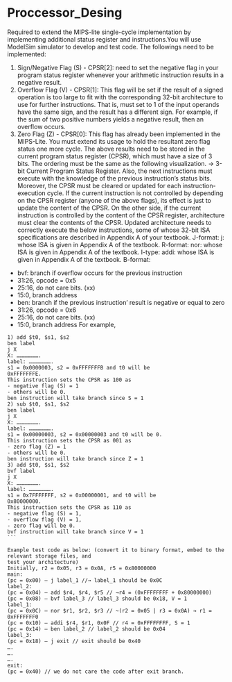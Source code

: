 # Proccessor_Desing

Required to extend the MIPS-lite single-cycle implementation by implementing additional status register and instructions.You will use ModelSim simulator to develop and test code. The followings need to be implemented:
1) Sign/Negative Flag (S) - CPSR[2]: need to set the negative flag in your program status
register whenever your arithmetic instruction results in a negative result.
2) Overflow Flag (V) - CPSR[1]: This flag will be set if the result of a signed operation is too
large to fit with the corresponding 32-bit architecture to use for further instructions. That is, must set to 1 of the input operands have the same sign, and the result has a different sign. For example, if the sum of two positive numbers yields a negative result, then an overflow occurs.
3) Zero Flag (Z) - CPSR[0]: This flag has already been implemented in the MIPS-Lite. You must extend its usage to hold the resultant zero flag status one more cycle.
The above results need to be stored in the current program status register (CPSR), which
must have a size of 3 bits. The ordering must be the same as the following
visualization.
-> 3-bit Current Program Status Register.
Also, the next instructions must execute with the knowledge of the previous instruction’s
status bits. Moreover, the CPSR must be cleared or updated for each instruction-execution cycle. If the current instruction is not controlled by depending on the CPSR register (anyone of the above flags), its effect is just to update the content of the CPSR. On the other side, if the current instruction is controlled by the content of the CPSR register, architecture must clear the contents of the CPSR. Updated architecture needs to correctly execute the below instructions, some of whose 32-bit
ISA specifications are described in Appendix A of your textbook.
J-format: j: whose ISA is given in Appendix A of the textbook.
R-format: nor: whose ISA is given in Appendix A of the textbook.
I-type: addi: whose ISA is given in Appendix A of the textbook.
B-format:
- bvf: branch if overflow occurs for the previous instruction
- 31:26, opcode = 0x5
- 25:16, do not care bits. (xx)
- 15:0, branch address
- ben: branch if the previous instruction’ result is negative or equal to zero
- 31:26, opcode = 0x6
- 25:16, do not care bits. (xx)
- 15:0, branch address
For example,
````
1) add $t0, $s1, $s2
ben label
j X
X: ………………….
label: ………………….
s1 = 0x0000003, s2 = 0xFFFFFFFB and t0 will be
0xFFFFFFFE.
This instruction sets the CPSR as 100 as
- negative flag (S) = 1
- others will be 0.
ben instruction will take branch since S = 1
2) sub $t0, $s1, $s2
ben label
j X
X: ………………….
label: ………………….
s1 = 0x00000003, s2 = 0x00000003 and t0 will be 0.
This instruction sets the CPSR as 001 as
- zero flag (Z) = 1
- others will be 0.
ben instruction will take branch since Z = 1
3) add $t0, $s1, $s2
bvf label
j X
X: ………………….
label: ………………….
s1 = 0x7FFFFFFF, s2 = 0x00000001, and t0 will be
0x80000000.
This instruction sets the CPSR as 110 as
- negative flag (S) = 1,
- overflow flag (V) = 1,
- zero flag will be 0.
bvf instruction will take branch since V = 1
```

Example test code as below: (convert it to binary format, embed to the relevant storage files, and
test your architecture)
Initially, r2 = 0x05, r3 = 0x0A, r5 = 0x80000000
main:
(pc = 0x00) — j label_1 //→ label_1 should be 0x0C
label_2:
(pc = 0x04) — add $r4, $r4, $r5 // →r4 = (0xFFFFFFFF + 0x80000000)
(pc = 0x08) — bvf label_3 // label_3 should be 0x18, V = 1
label_1:
(pc = 0x0C) — nor $r1, $r2, $r3 // ~(r2 = 0x05 | r3 = 0x0A) → r1 = 0xFFFFFFF0
(pc = 0x10) — addi $r4, $r1, 0x0F // r4 = 0xFFFFFFFF, S = 1
(pc = 0x14) — ben label_2 // label_2 should be 0x04
label_3:
(pc = 0x18) — j exit // exit should be 0x40
….
….
….
exit:
(pc = 0x40) // we do not care the code after exit branch.
